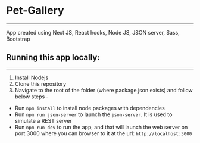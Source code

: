# Pet-Gallery
-----------------------------------------------------------------------------------------------
App created using Next JS, React hooks, Node JS, JSON server, Sass, Bootstrap

## Running this app locally:
------------------------------------------------------------------------------------------------
1. Install Nodejs
2. Clone this repository
3. Navigate to the root of the folder (where package.json exists) and follow below steps - 
  - Run `npm install` to install node packages with dependencies
  - Run `npm run json-server` to launch the `json-server`. It is used to simulate a REST server
  - Run `npm run dev` to run the app, and that will launch the web server on port 3000 where you can browser to it at the url: `http://localhost:3000`














